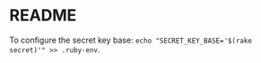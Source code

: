 # README

To configure the secret key base: `echo "SECRET_KEY_BASE='$(rake secret)'" >> .ruby-env`.
